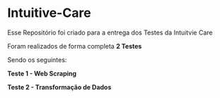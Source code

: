 ﻿# Intuitive-Care

Esse Repositório foi criado para a entrega dos Testes da Intuitvie Care

Foram realizados de forma completa **2 Testes**

Sendo os seguintes:

**Teste 1 - Web Scraping**

**Teste 2 - Transformação de Dados**